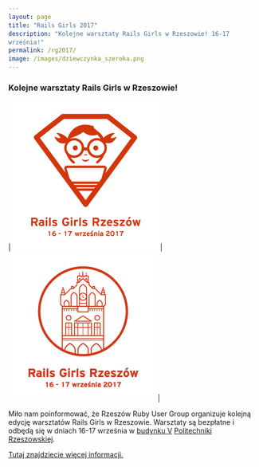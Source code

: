 ```yaml
---
layout: page
title: "Rails Girls 2017"
description: "Kolejne warsztaty Rails Girls w Rzeszowie! 16-17
września!"
permalink: /rg2017/
image: /images/dziewczynka_szeroka.png
---
```


### Kolejne warsztaty Rails Girls w Rzeszowie!

|![](/images/rg2017_girl.png)|![](/images/rg2017_townhall.png)|

Miło nam poinformować, że Rzeszów Ruby User Group organizuje kolejną
edycję warsztatów Rails Girls w Rzeszowie. Warsztaty są bezpłatne i
odbędą się w dniach 16-17 września w [budynku
V](https://www.google.com/maps/place/Politechnika+Rzeszowska+im.+Ignacego+%C5%81ukasiewicza/@50.0190168,21.9891092,17z/data=!4m5!3m4!1s0x0:0xfb1f78d1a4df278d!8m2!3d50.019034!4d21.989195?hl=pl)
[Politechniki Rzeszowskiej](http://prz.edu.pl).

[Tutaj znajdziecie więcej informacji.](http://railsgirls.com/rzeszow)


